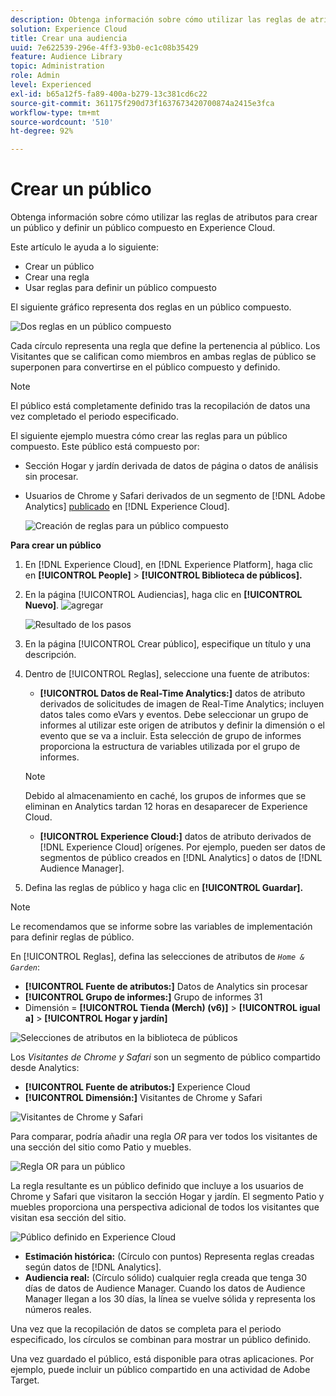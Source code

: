 ```yaml
---
description: Obtenga información sobre cómo utilizar las reglas de atributos para crear un público y definir un público compuesto en Adobe Experience Cloud.
solution: Experience Cloud
title: Crear una audiencia
uuid: 7e622539-296e-4ff3-93b0-ec1c08b35429
feature: Audience Library
topic: Administration
role: Admin
level: Experienced
exl-id: b65a12f5-fa89-400a-b279-13c381cd6c22
source-git-commit: 361175f290d73f1637673420700874a2415e3fca
workflow-type: tm+mt
source-wordcount: '510'
ht-degree: 92%

---
```


# Crear un público

Obtenga información sobre cómo utilizar las reglas de atributos para crear un público y definir un público compuesto en Experience Cloud.

Este artículo le ayuda a lo siguiente:

* Crear un público
* Crear una regla
* Usar reglas para definir un público compuesto

El siguiente gráfico representa dos reglas en un público compuesto.

![Dos reglas en un público compuesto](assets/audience_sharing.png)

Cada círculo representa una regla que define la pertenencia al público. Los Visitantes que se califican como miembros en ambas reglas de público se superponen para convertirse en el público compuesto y definido.

>[!NOTE]
>
>El público está completamente definido tras la recopilación de datos una vez completado el periodo especificado.

El siguiente ejemplo muestra cómo crear las reglas para un público compuesto. Este público está compuesto por:

* Sección Hogar y jardín derivada de datos de página o datos de análisis sin procesar.
* Usuarios de Chrome y Safari derivados de un segmento de [!DNL Adobe Analytics] [publicado](overview.md) en [!DNL Experience Cloud].

  ![Creación de reglas para un público compuesto](assets/audience_create.png)

**Para crear un público**

1. En [!DNL Experience Cloud], en [!DNL Experience Platform], haga clic en **[!UICONTROL People]** > **[!UICONTROL Biblioteca de públicos].**
1. En la página [!UICONTROL Audiencias], haga clic en **[!UICONTROL Nuevo]**. ![agregar](assets/add_icon_small.png)

   ![Resultado de los pasos](assets/audience_create_new.png)

1. En la página [!UICONTROL Crear público], especifique un título y una descripción.
1. Dentro de [!UICONTROL Reglas], seleccione una fuente de atributos:

   * **[!UICONTROL Datos de Real-Time Analytics:]** datos de atributo derivados de solicitudes de imagen de Real-Time Analytics; incluyen datos tales como eVars y eventos. Debe seleccionar un grupo de informes al utilizar este origen de atributos y definir la dimensión o el evento que se va a incluir. Esta selección de grupo de informes proporciona la estructura de variables utilizada por el grupo de informes.
   >[!NOTE]
   >
   >Debido al almacenamiento en caché, los grupos de informes que se eliminan en Analytics tardan 12 horas en desaparecer de Experience Cloud.

   * **[!UICONTROL Experience Cloud:]** datos de atributo derivados de [!DNL Experience Cloud] orígenes. Por ejemplo, pueden ser datos de segmentos de público creados en [!DNL Analytics] o datos de [!DNL Audience Manager].

1. Defina las reglas de público y haga clic en **[!UICONTROL Guardar].**

>[!NOTE]
>
>Le recomendamos que se informe sobre las variables de implementación para definir reglas de público.

En [!UICONTROL Reglas], defina las selecciones de atributos de *`Home & Garden`*:

* **[!UICONTROL Fuente de atributos:]** Datos de Analytics sin procesar
* **[!UICONTROL Grupo de informes:]** Grupo de informes 31
* Dimensión = **[!UICONTROL Tienda (Merch) (v6)]** > **[!UICONTROL igual a]** > **[!UICONTROL Hogar y jardín]**

![Selecciones de atributos en la biblioteca de públicos](assets/home_garden.png)

Los *Visitantes de Chrome y Safari* son un segmento de público compartido desde Analytics:

* **[!UICONTROL Fuente de atributos:]** Experience Cloud
* **[!UICONTROL Dimensión:]** Visitantes de Chrome y Safari

![Visitantes de Chrome y Safari](assets/chrome_safari.png)

Para comparar, podría añadir una regla *OR* para ver todos los visitantes de una sección del sitio como Patio y muebles.

![Regla OR para un público](assets/audiences_rule_patio.png)

La regla resultante es un público definido que incluye a los usuarios de Chrome y Safari que visitaron la sección Hogar y jardín. El segmento Patio y muebles proporciona una perspectiva adicional de todos los visitantes que visitan esa sección del sitio.

![Público definido en Experience Cloud](assets/defined_audience.png)

* **Estimación histórica:** (Círculo con puntos) Representa reglas creadas según datos de [!DNL Analytics].
* **Audiencia real:** (Círculo sólido) cualquier regla creada que tenga 30 días de datos de Audience Manager. Cuando los datos de Audience Manager llegan a los 30 días, la línea se vuelve sólida y representa los números reales.

Una vez que la recopilación de datos se completa para el periodo especificado, los círculos se combinan para mostrar un público definido.

Una vez guardado el público, está disponible para otras aplicaciones. Por ejemplo, puede incluir un público compartido en una actividad de Adobe Target.
